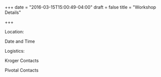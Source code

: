 +++
date = "2016-03-15T15:00:49-04:00"
draft = false
title = "Workshop Details"

+++

Location:

Date and Time


Logistics: 


Kroger Contacts

Pivotal Contacts




